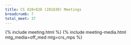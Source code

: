 ```yaml
---
title: CS 428+828 (201830) Meetings
breadcrumb: 7
total_meet: 37
---
```

{% include meeting.html %}
{% include meeting-media.html mtg_media=off_med mtg=crs_mps %}
